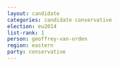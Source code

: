 ```yaml
---
layout: candidate
categories: candidate conservative
election: eu2014
list-rank: 1
person: geoffrey-van-orden
region: eastern
party: conservative
---
```

